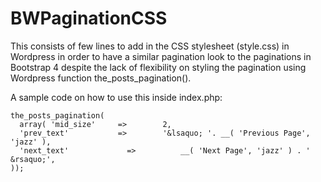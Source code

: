 # BWPaginationCSS
This consists of few lines to add in the CSS stylesheet (style.css) in Wordpress in order to have a similar pagination look to the paginations in Bootstrap 4 despite the lack of flexibility on styling the pagination using Wordpress function the_posts_pagination().

A sample code on how to use this inside index.php:

    the_posts_pagination(
      array( 'mid_size' 	=> 		  2,
      'prev_text' 		    => 		  '&lsaquo; '. __( 'Previous Page', 'jazz' ),
      'next_text'		      => 		  __( 'Next Page', 'jazz' ) . ' &rsaquo;',
    ));
